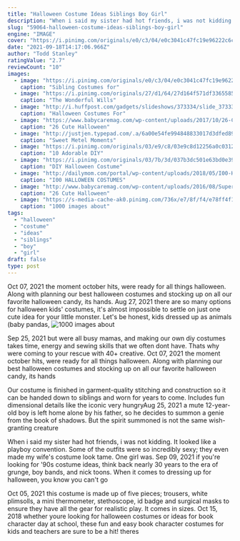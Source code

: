 ```yaml
---
title: "Halloween Costume Ideas Siblings Boy Girl"
description: "When i said my sister had hot friends, i was not kidding. It looked like a playboy convention. Some of the outfits were so incredibly sexy; they even made my wife's costume look tame. One girl was"
slug: "59064-halloween-costume-ideas-siblings-boy-girl"
engine: "IMAGE"
cover: "https://i.pinimg.com/originals/e0/c3/04/e0c3041c47fc19e96222c6c29a2d9971.jpg"
date: "2021-09-18T14:17:06.966Z"
author: "Todd Stanley"
ratingValue: "2.7"
reviewCount: "10"
images:
  - image: "https://i.pinimg.com/originals/e0/c3/04/e0c3041c47fc19e96222c6c29a2d9971.jpg"
    caption: "Sibling Costumes for"
  - image: "https://i.pinimg.com/originals/27/d1/64/27d164f571df33655850c8cbd0f5cc20.jpg"
    caption: "The Wonderful Wills"
  - image: "http://i.huffpost.com/gadgets/slideshows/373334/slide_373334_4342884_free.jpg"
    caption: "Halloween Costumes For"
  - image: "https://www.babycaremag.com/wp-content/uploads/2017/10/26-Cute-Halloween-Costumes-for-Baby-Twins.jpg"
    caption: "26 Cute Halloween"
  - image: "http://justjen.typepad.com/.a/6a00e54fe994848833017d3dfed895970c-pi"
    caption: "Sweet Metel Moments"
  - image: "https://i.pinimg.com/originals/03/e9/c8/03e9c8d12256a0c0312fc1082f88b3a9.gif"
    caption: "10 Adorable DIY"
  - image: "https://i.pinimg.com/originals/03/7b/3d/037b3dc501e63bd0e396722adaf5c29f.jpg"
    caption: "DIY Halloween Costume"
  - image: "http://dailymom.com/portal/wp-content/uploads/2018/05/I00-HALLOWEEN-COSTUMES-FOR-SIBLINGS.jpg"
    caption: "I00 HALLOWEEN COSTUMES"
  - image: "http://www.babycaremag.com/wp-content/uploads/2016/08/Super-Mario-Luigi-Hat-Set.jpg"
    caption: "26 Cute Halloween"
  - image: "https://s-media-cache-ak0.pinimg.com/736x/e7/8f/f4/e78ff4f1041fb6b0e94dea0613f1c2be.jpg"
    caption: "1000 images about"
tags:
  - "halloween"
  - "costume"
  - "ideas"
  - "siblings"
  - "boy"
  - "girl"
draft: false
type: post
---
```


Oct 07, 2021 the moment october hits, were ready for all things halloween. Along with planning our best halloween costumes and stocking up on all our favorite halloween candy, its hands. Aug 27, 2021 there are so many options for halloween kids' costumes, it's almost impossible to settle on just one cute idea for your little monster. Let's be honest, kids dressed up as animals (baby pandas,
![1000 images about](https://s-media-cache-ak0.pinimg.com/736x/e7/8f/f4/e78ff4f1041fb6b0e94dea0613f1c2be.jpg "1000 images about")

Sep 25, 2021 but were all busy mamas, and making our own diy costumes takes time, energy and sewing skills that we often dont have. Thats why were coming to your rescue with 40+ creative. Oct 07, 2021 the moment october hits, were ready for all things halloween. Along with planning our best halloween costumes and stocking up on all our favorite halloween candy, its hands
<!--inArticleAds-->

<!--galleryOne-->

Our costume is finished in garment-quality stitching and construction so it can be handed down to siblings and worn for years to come. Includes fun dimensional details like the iconic very hungryAug 25, 2021 a mute 12-year-old boy is left home alone by his father, so he decides to summon a genie from the book of shadows. But the spirit summoned is not the same wish-granting creature
<!--inArticleAds-->

<!--galleryTwo-->

When i said my sister had hot friends, i was not kidding. It looked like a playboy convention. Some of the outfits were so incredibly sexy; they even made my wife's costume look tame. One girl was. Sep 09, 2021 if you're looking for '90s costume ideas, think back nearly 30 years to the era of grunge, boy bands, and nick toons. When it comes to dressing up for halloween, you know you can't go
<!--galleryThree-->

Oct 05, 2021 this costume is made up of five pieces; trousers, white plimsolls, a mini thermometer, stethoscope, id badge and surgical masks to ensure they have all the gear for realistic play. It comes in sizes. Oct 15, 2018 whether youre looking for halloween costumes or ideas for book character day at school, these fun and easy book character costumes for kids and teachers are sure to be a hit! theres